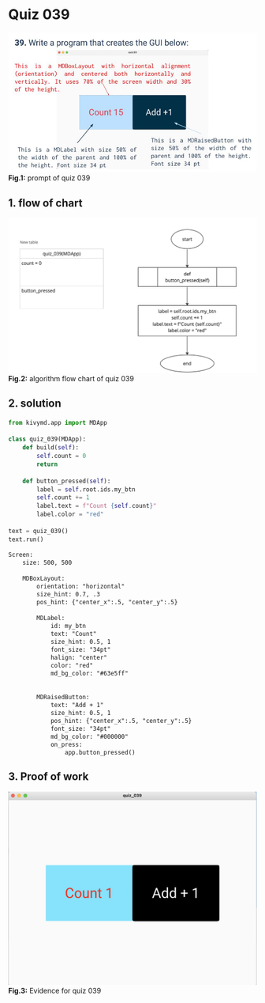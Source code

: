 # Quiz 039
![quiz_039.jpg](..%2Fassets%2Fprompt%2Fquiz_039.jpg)
**Fig.1:** prompt of quiz 039

## 1. flow of chart
![quiz_diagram_039.jpg](..%2Fassets%2Fflowchart%2Fquiz_diagram_039.jpg)
**Fig.2:** algorithm flow chart of quiz 039

## 2. solution
```.py
from kivymd.app import MDApp

class quiz_039(MDApp):
    def build(self):
        self.count = 0
        return

    def button_pressed(self):
        label = self.root.ids.my_btn
        self.count += 1
        label.text = f"Count {self.count}"
        label.color = "red"

text = quiz_039()
text.run()
```

```.kv
Screen:
    size: 500, 500

    MDBoxLayout:
        orientation: "horizontal"
        size_hint: 0.7, .3
        pos_hint: {"center_x":.5, "center_y":.5}

        MDLabel:
            id: my_btn
            text: "Count"
            size_hint: 0.5, 1
            font_size: "34pt"
            halign: "center"
            color: "red"
            md_bg_color: "#63e5ff"


        MDRaisedButton:
            text: "Add + 1"
            size_hint: 0.5, 1
            pos_hint: {"center_x":.5, "center_y":.5}
            font_size: "34pt"
            md_bg_color: "#000000"
            on_press:
                app.button_pressed()
```

## 3. Proof of work
![evidence_039.png](..%2Fassets%2Fevidence%2Fevidence_039.png)
**Fig.3:** Evidence for quiz 039